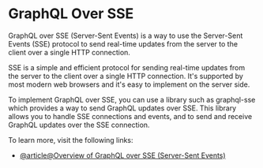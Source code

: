 # GraphQL Over SSE

GraphQL over SSE (Server-Sent Events) is a way to use the Server-Sent Events (SSE) protocol to send real-time updates from the server to the client over a single HTTP connection.

SSE is a simple and efficient protocol for sending real-time updates from the server to the client over a single HTTP connection. It's supported by most modern web browsers and it's easy to implement on the server side.

To implement GraphQL over SSE, you can use a library such as graphql-sse which provides a way to send GraphQL updates over SSE. This library allows you to handle SSE connections and events, and to send and receive GraphQL updates over the SSE connection.

To learn more, visit the following links:

- [@article@Overview of GraphQL over SSE (Server-Sent Events)](https://the-guild.dev/blog/graphql-over-sse)
